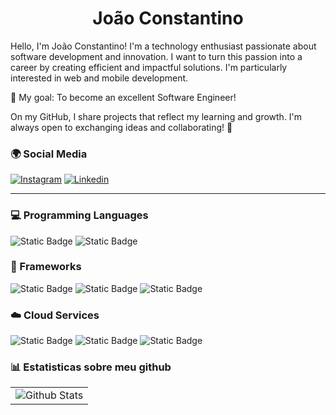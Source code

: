 <h1 align="center">João Constantino</h1>


Hello, I'm João Constantino! I'm a technology enthusiast passionate about software development and innovation. I want to turn this passion into a career by creating efficient and impactful solutions. I'm particularly interested in web and mobile development.

🎯 My goal: To become an excellent Software Engineer!

On my GitHub, I share projects that reflect my learning and growth. I'm always open to exchanging ideas and collaborating! 🚀

### 🌍 Social Media

[![Instagram](https://img.shields.io/badge/Instagram-E4405F?style=for-the-badge&logo=instagram&logoColor=white)](https://www.instagram.com/j0a0_constantino/)
[![Linkedin](https://img.shields.io/badge/LinkedIn-0077B5?style=for-the-badge&logo=linkedin&logoColor=white)](https://www.linkedin.com/in/jo%C3%A3o-barreto-42a05224a/)

----

### 💻 Programming Languages
<div>
  <img alt="Static Badge" src="https://img.shields.io/badge/Python-a?logo=Python&logoColor=black&color=white">
  <img alt="Static Badge" src="https://img.shields.io/badge/JavaScript-a?style=flat&logo=JavaScript&logoColor=black&color=white">
</div>

### 🔧 Frameworks
<div>
  <img alt="Static Badge" src="https://img.shields.io/badge/Django-a?style=flat&logo=Django&logoColor=white&color=red">
  <img alt="Static Badge" src="https://img.shields.io/badge/React-a?style=flat&logo=React&logoColor=white&color=red">
  <img alt="Static Badge" src="https://img.shields.io/badge/React%20Native-a?style=flat&logo=React&logoColor=white&color=red">
</div>

### ☁️ Cloud Services

<div>
  <img alt="Static Badge" src="https://img.shields.io/badge/Azure-a?style=flat&logo=MicrosoftAzure&logoColor=white&color=purple">
  <img alt="Static Badge" src="https://img.shields.io/badge/Firebase-a?style=flat&logo=Firebase&logoColor=white&color=purple">
  <img alt="Static Badge" src="https://img.shields.io/badge/Vercel-a?style=flat&logo=Vercel&logoColor=white&color=purple">
</div>

### 📊 Estatisticas sobre meu github
<table>
  <tr>
    <td>
<img src="https://github-readme-stats.vercel.app/api/top-langs/?username=constantino2710&theme=dracula&layout=compact"alt="Github Stats">
    </td>
  </tr>
</table>
